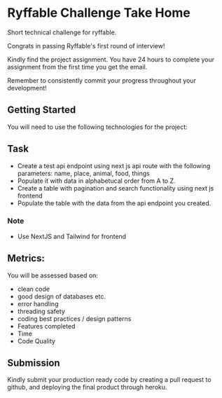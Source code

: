# Ryffable Challenge Take Home

Short technical challenge for ryffable.

Congrats in passing Ryffable's first round of interview!

Kindly find the project assignment. You have 24 hours to complete your assignment from the first time you get the email.

Remember to consistently commit your progress throughout your development!

## Getting Started

You will need to use the following technologies for the project:

## Task

- Create a test api endpoint using next js api route with the following parameters: name, place, animal, food, things
- Populate it with data in alphabetucal order from A to Z.
- Create a table with pagination and search functionality using next js frontend
- Populate the table with the data from the api endpoint you created.

### Note

- Use NextJS and Tailwind for frontend

## Metrics:

You will be assessed based on:

- clean code
- good design of databases etc.
- error handling
- threading safety
- coding best practices / design patterns
- Features completed
- Time
- Code Quality

## Submission

Kindly submit your production ready code by creating a pull request to github, and deploying the final product through heroku.
